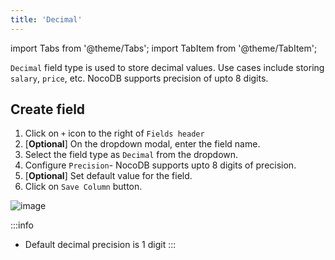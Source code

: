```yaml
---
title: 'Decimal'
---
```

import Tabs from '@theme/Tabs';
import TabItem from '@theme/TabItem';

`Decimal` field type is used to store decimal values. Use cases include storing `salary`, `price`, etc. NocoDB supports precision of upto 8 digits.

## Create field
1. Click on `+` icon to the right of `Fields header`
2. [**Optional**] On the dropdown modal, enter the field name.
3. Select the field type as `Decimal` from the dropdown.
4. Configure `Precision`- NocoDB supports upto 8 digits of precision.
5. [**Optional**] Set default value for the field.
6. Click on `Save Column` button.

![image](/img/v2/fields/decimal.png)

:::info
- Default decimal precision is 1 digit
:::
